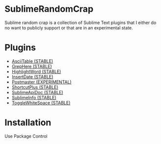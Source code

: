# SublimeRandomCrap
Sublime random crap is a collection of Sublime Text plugins that I either do no want to publicly support or that are in an experimental state.

# Plugins
- [AsciiTable (STABLE)](asciitable/)
- [GrepHere (STABLE)](grephere/)
- [HighlightWord (STABLE)](highlightword/)
- [InsertDate (STABLE)](insertdate/)
- [Postmaster (EXPERIMENTAL)](postmaster/)
- [ShortcutPlus (STABLE)](shortcutplus/)
- [SublimeApiDoc (STABLE)](sublimeapidoc/)
- [SublimeInfo (STABLE)](sublimeinfo/)
- [ToggleWhiteSpace (STABLE)](togglewhitespace/)

# Installation
Use Package Control
